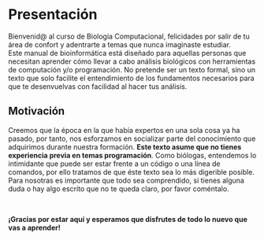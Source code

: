 # Presentación

Bienvenid@ al curso de Biología Computacional, felicidades por salir de tu área de confort y adentrarte a temas que nunca imaginaste estudiar.
<br>
Este manual de bioinformática está diseñado para aquellas personas que necesitan aprender cómo llevar a cabo análisis biológicos con herramientas de computación y/o programación. No pretende ser un texto formal, sino un texto que solo facilite el entendimiento de los fundamentos necesarios para que te desenvuelvas con facilidad al hacer tus análisis.


## Motivación

Creemos que la época en la que había expertos en una sola cosa ya ha pasado, por tanto, nos esforzamos en socializar parte del conocimiento que adquirimos durante nuestra formación. **Este texto asume que no tienes experiencia previa en temas programación**. Como biólogas, entendemos lo intimidante que puede ser estar frente a un código o una línea de comandos, por ello tratamos de que éste texto sea lo más digerible posible. Para nosotras es importante que todo sea comprendido, si tienes alguna duda o hay algo escrito que no te queda claro, por favor coméntalo.

<br>

**¡Gracias por estar aquí y esperamos que disfrutes de todo lo nuevo que vas a aprender!**
